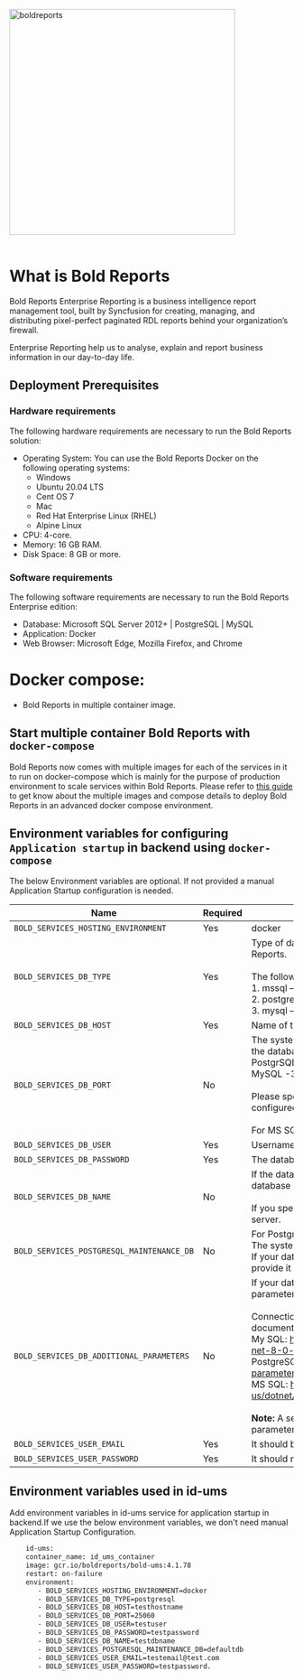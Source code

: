 <a href="https://www.boldreports.com"><img alt="boldreports" width="400" src="https://www.boldreports.com/wp-content/uploads/2019/08/bold-reports-logo.svg"></a>
<br/>
<br/>

# What is Bold Reports

Bold Reports Enterprise Reporting is a business intelligence report management tool, built by Syncfusion for creating, managing, and distributing pixel-perfect paginated RDL reports behind your organization’s firewall.

Enterprise Reporting help us to analyse, explain and report business information in our day-to-day life.

## Deployment Prerequisites

### Hardware requirements

The following hardware requirements are necessary to run the Bold Reports solution:

* Operating System: You can use the Bold Reports Docker on the following operating systems: 
  * Windows
  * Ubuntu 20.04 LTS
  * Cent OS 7
  * Mac
  * Red Hat Enterprise Linux (RHEL)
  * Alpine Linux
* CPU: 4-core.
* Memory: 16 GB RAM.
* Disk Space: 8 GB or more.

### Software requirements

The following software requirements are necessary to run the Bold Reports Enterprise edition:

* Database: Microsoft SQL Server 2012+ | PostgreSQL | MySQL
* Application: Docker
* Web Browser: Microsoft Edge, Mozilla Firefox, and Chrome

# Docker compose:<br/>
* Bold Reports in multiple container image.

## Start multiple container Bold Reports with `docker-compose`
Bold Reports now comes with multiple images for each of the services in it to run on docker-compose which is mainly for the purpose of production environment to scale services within Bold Reports.  Please refer to [this guide](docs/multiple-container.md) to get know about the multiple images and compose details to deploy Bold Reports in an advanced docker compose environment.



## Environment variables for configuring `Application startup` in backend using `docker-compose`
The below Environment variables are optional. If not provided a manual Application Startup configuration is needed.

| Name                          |Required| Description   | 
| -------------                 |----------| ------------- |
|`BOLD_SERVICES_HOSTING_ENVIRONMENT`|Yes|docker|
|`BOLD_SERVICES_DB_TYPE`|Yes|Type of database server can be used for configuring the Bold Reports.<br/><br />The following DB types are accepted:<br />1. mssql – Microsoft SQL Server<br />2. postgresql – PostgreSQL Server<br />3. mysql – MySQL Server|
|`BOLD_SERVICES_DB_HOST`|Yes|Name of the Database Server|
|`BOLD_SERVICES_DB_PORT`|No|The system will use the following default port numbers based on the database server type.<br />PostgrSQL – 5234<br />MySQL -3306<br /><br />Please specify the port number for your database server if it is configured on a different port.<br /><br />For MS SQL Server, this parameter is not necessary.|
|`BOLD_SERVICES_DB_USER`|Yes|Username for the database server|
|`BOLD_SERVICES_DB_PASSWORD`|Yes|The database user's password|
|`BOLD_SERVICES_DB_NAME`|No|If the database name is not specified, the system will create a new database called bold services.<br /><br />If you specify a database name, it should already exist on the server.|
|`BOLD_SERVICES_POSTGRESQL_MAINTENANCE_DB`|No|For PostgreSQL DB Servers, this is an optional parameter.<br />The system will use the database name `postgres` by default.<br />If your database server uses a different default database, please provide it here.|
|`BOLD_SERVICES_DB_ADDITIONAL_PARAMETERS`|No|If your database server requires additional connection string parameters, include them here.<br /><br />Connection string parameters can be found in the official document.<br />My SQL: https://dev.mysql.com/doc/connector-net/en/connector-net-8-0-connection-options.html<br />PostgreSQL: https://www.npgsql.org/doc/connection-string-parameters.html<br />MS SQL: https://docs.microsoft.com/en-us/dotnet/api/system.data.sqlclient.sqlconnection.connectionstring<br /><br /><b>Note:</b> A semicolon(;) should be used to separate multiple parameters.|
|`BOLD_SERVICES_USER_EMAIL`|Yes|It should be a valid email.|
|`BOLD_SERVICES_USER_PASSWORD`|Yes|It should meet our password requirements.|


## Environment variables used in id-ums 
Add environment variables in id-ums service for application startup in backend.If we use the below environment variables, we don't need manual Application Startup Configuration.


```sh
    id-ums:
    container_name: id_ums_container
    image: gcr.io/boldreports/bold-ums:4.1.78
    restart: on-failure
    environment: 
       - BOLD_SERVICES_HOSTING_ENVIRONMENT=docker
       - BOLD_SERVICES_DB_TYPE=postgresql
       - BOLD_SERVICES_DB_HOST=testhostname
       - BOLD_SERVICES_DB_PORT=25060
       - BOLD_SERVICES_DB_USER=testuser
       - BOLD_SERVICES_DB_PASSWORD=testpassword
       - BOLD_SERVICES_DB_NAME=testdbname
       - BOLD_SERVICES_POSTGRESQL_MAINTENANCE_DB=defaultdb
       - BOLD_SERVICES_USER_EMAIL=testemail@test.com
       - BOLD_SERVICES_USER_PASSWORD=testpassword.
  ```

